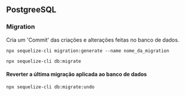 ## PostgreeSQL

### Migration

Cria um 'Commit' das criações e alterações feitas no banco de dados.

```
npx sequelize-cli migration:generate --name nome_da_migration

npx sequelize-cli db:migrate
```

#### Reverter a última migração aplicada ao banco de dados

```
npx sequelize-cli db:migrate:undo
```
